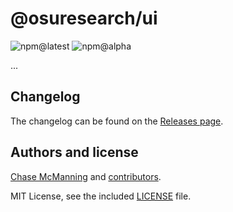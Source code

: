 # @osuresearch/ui

![npm@latest](https://img.shields.io/npm/v/@osuresearch/ui/latest)
![npm@alpha](https://img.shields.io/npm/v/@osuresearch/ui/alpha)

...

## Changelog

The changelog can be found on the [Releases page](https://github.com/osuresearch/ui/releases).

## Authors and license

[Chase McManning](https://github.com/McManning) and [contributors](https://github.com/osuresearch/ui/graphs/contributors).

MIT License, see the included [LICENSE](LICENSE.md) file.
